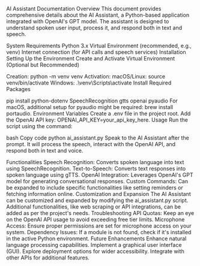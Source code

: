 AI Assistant Documentation
Overview
This document provides comprehensive details about the AI Assistant, a Python-based application integrated with OpenAI's GPT model. The assistant is designed to understand spoken user input, process it, and respond both in text and speech.

System Requirements
Python 3.x
Virtual Environment (recommended, e.g., venv)
Internet connection (for API calls and speech services)
Installation
Setting Up the Environment
Create and Activate Virtual Environment (Optional but Recommended)

Creation: python -m venv venv
Activation:
macOS/Linux: source venv/bin/activate
Windows: .\venv\Scripts\activate
Install Required Packages

pip install python-dotenv SpeechRecognition gtts openai pyaudio
For macOS, additional setup for pyaudio might be required: brew install portaudio.
Environment Variables
Create a .env file in the project root.
Add the OpenAI API key: OPENAI_API_KEY=your_api_key_here.
Usage
Run the script using the command:

bash
Copy code
python ai_assistant.py
Speak to the AI Assistant after the prompt. It will process the speech, interact with the OpenAI API, and respond both in text and voice.

Functionalities
Speech Recognition: Converts spoken language into text using SpeechRecognition.
Text-to-Speech: Converts text responses into spoken language using gTTS.
OpenAI Integration: Leverages OpenAI's GPT model for generating conversational responses.
Custom Commands: Can be expanded to include specific functionalities like setting reminders or fetching information online.
Customization and Expansion
The AI Assistant can be customized and expanded by modifying the ai_assistant.py script.
Additional functionalities, like web scraping or API integrations, can be added as per the project's needs.
Troubleshooting
API Quotas: Keep an eye on the OpenAI API usage to avoid exceeding free tier limits.
Microphone Access: Ensure proper permissions are set for microphone access on your system.
Dependency Issues: If a module is not found, check if it's installed in the active Python environment.
Future Enhancements
Enhance natural language processing capabilities.
Implement a graphical user interface (GUI).
Explore deployment options for wider accessibility.
Integrate with other APIs for additional features.
